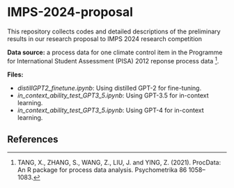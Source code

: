 # IMPS-2024-proposal

This repository collects codes and detailed descriptions of the preliminary results in our research proposal to IMPS 2024 research competition

**Data source:** a process data for one climate control item in the Programme for International Student Assessment (PISA) 2012 reponse process data [^1]. 

**Files:**
- *distillGPT2_finetune.ipynb*: Using distilled GPT-2 for fine-tuning.
- *in_context_ability_test_GPT3_5.ipynb*: Using GPT-3.5 for in-context learning.
- *in_context_ability_test_GPT3_5.ipynb*: Using GPT-4 for in-context learning.

## References

[^1]: TANG, X., ZHANG, S., WANG, Z., LIU, J. and YING, Z. (2021). ProcData: An R package for process data analysis. Psychometrika 86 1058–1083.
